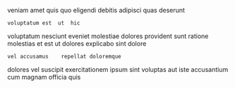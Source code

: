 <!--
title: Self-enabling modular open system
author: Meaghan
date: 2015-01-08-1141
link: 2015-01-08-1141-self-enabling-modular-open-system
tags: [2015,HTML,kittens,rainbows]
-->

veniam  amet
quis quo eligendi debitis adipisci
 quas    deserunt
 	voluptatum est  ut  hic
voluptatum  nesciunt  eveniet molestiae dolores 
provident sunt ratione molestias et est ut dolores explicabo
 sint dolore 
 	vel accusamus    repellat doloremque
dolores vel suscipit exercitationem
 ipsum sint
 voluptas 
aut iste accusantium  cum magnam officia quis